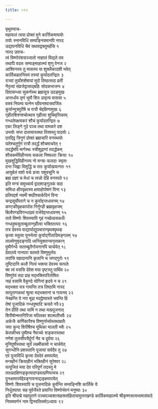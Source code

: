 ```yaml
---
title: ०९२

---
```

पृथुरुवाच-  
महाफलं त्वया प्रोक्तं मुने कार्त्तिकमाघयोः  
तयोः स्नानविधिं सम्यङ्नियमानपि नारद  
उद्यापनविधिं चैवं यथावद्वक्तुमर्हसि १  
नारद उवाच-  
त्वं विष्णोरंशसञ्जातो नाज्ञातं विद्यते तव  
तथापि वदतः सम्यङ्माहात्म्यं शृणु वेनज २  
आश्विनस्य तु मासस्य या शुक्लैकादशी भवेत्  
कार्तिकव्रतनियमं तस्यां कुर्यादतन्द्रितः ३  
रात्र्यां तुर्यांशशेषायां मुदो तिष्ठत्सदा व्रती  
नैरृत्यां संव्रजेद्वासाद्बहिः सोदकभाजनः ४  
दिवासन्ध्या सुकर्णस्थ ब्रह्मसूत्र उदङ्मुखः  
अन्तर्धाय तृणं भूमौ शिरः प्रावृत्य वाससा ५  
वक्त्रं नियम्य यत्नेन ष्ठीवनश्वासवर्जितः  
कुर्यान्मूत्रपुरीषे च रात्रौ चेद्दक्षिणामुखः ६  
गृहीतशिश्नश्चोत्थाय गृहीत्वा शुचिमृत्तिकाम्  
गन्धलेपक्षयकरं शौचं कुर्यादतन्द्रितः ७  
एका लिङ्गे गुदे पञ्च तथा वामकरे दश  
उभयोः सप्त दातव्यास्तथा तिस्रस्तु पादयोः ८  
एतद्द्वि त्रिगुणं प्रोक्तं ब्रह्मचारि वनस्थयोः  
यतेश्चतुर्गुणं रात्रौ तदर्द्धं शौचमाचरेत् ९  
तदर्द्धमपि मार्गस्थः स्त्रीशूद्राणां तदर्द्धकम्  
शौचकर्मविहीनस्य सकला निष्फलाः क्रियाः १०  
मुखशुद्धिविहीनस्य नो मन्त्राः फलदाः स्मृताः  
दन्त जिह्वा विशुद्धिं च ततः कुर्यात्प्रयत्नतः ११  
आयुर्बलं यशो वर्चः प्रजाः पशुवसूनि च  
ब्रह्म प्रज्ञां च मेधां च त्वन्नो देहि वनस्पते १२  
इति मन्त्रं समुच्चार्य द्वादशाङ्गुलकं सदा  
समिधा क्षीरवृक्षास्य क्षयाहोपोषणं विना १३  
प्रतिपद्दर्श नवमी षष्ठीश्चार्कदिनं विना  
चन्द्रसूर्योपरागे च न कुर्याद्दन्तधावनम् १४  
कण्टकीवृक्षकार्पास निर्गुण्डी ब्रह्मवृक्षजम्  
बिल्वैरण्डविगन्धाढ्यं वर्जयेद्दन्तधावनम् १५  
ततो विष्णोः शिवस्यापि गृहं गच्छेत्प्रसन्नधीः  
गन्धपुष्पसुताम्बूलान्गृहीत्वा भक्तितत्परः १६  
तत्र देवस्य पाद्यार्घाद्युपचारान्पृथक्पृथक्  
कृत्वा स्तुत्वा पुनर्नत्वा कुर्याद्गीतादिमङ्गलम् १७  
तालवेणुमृदङ्गादि ध्वनियुक्तान्सनृत्तकान्  
पुष्पैर्गन्धैः सताम्बूलैर्गायनानपि चार्चयेत् १८  
देवालये गानपरा यतस्ते विष्णुमूर्त्तयः  
तपांसि यज्ञदानानि कृतानि च जगद्गुरोः १९  
तुष्टिदानि कलौ नित्यं भक्त्या देवस्य सत्पतेः  
क्व त्वं वससि देवेश मया पृष्टस्तु पार्थिव २०  
विष्णुरेवं तदा प्राह मद्भक्तिपरितोषितः  
नाहं वसामि वैकुण्ठे योगिनां हृदये न च २१  
मद्भक्ता यत्र गायन्ति तत्र तिष्ठामि नारद  
सत्पुराणकथां श्रुत्वा मद्भक्तानां च गायनम् २२  
नेच्छन्ति ये नरा मूढा मद्द्वेष्यास्ते भवन्ति हि  
तेषां पूजादिकं गन्धपुष्पादि क्रयते नरैः२३  
तेन प्रीतिं तथा यामि न तथा मत्प्रपूजनात्  
शिरीषोन्मत्तगिरिजा मल्लिका शाल्मलीभवैः २४  
अर्कजैः कर्णिकारैश्च विष्णुर्नार्च्यस्तथाक्षतैः  
जपा कुन्द शिरीषैश्च यूथिका मालती भवैः २५  
केतकीभव पुष्पैश्च नैवार्च्यः शङ्करस्तथा  
गणेशं तुलसीपत्रैर्दुर्गां नैव च दूर्वया २६  
मुनिपुष्पैस्तथा सूर्यं लक्ष्मीकामो न चार्चयेत्  
सुगन्धीनि प्रशस्तानि पूजायां सर्वदैव तु २७  
एवं पूजाविधिं कृत्वा देवदेवं क्षमापयेत्  
मन्त्रहीनं क्रियाहीनं भक्तिहीनं सुरेश्वर २८  
यत्पूजितं मया देव परिपूर्णं तदस्तु मे  
ततःप्रदक्षिणङ्कृत्वादण्डवत्प्रणिपत्यच २९  
पुनःक्षमापयेद्देवङ्गायनाद्यङ्क्षमापयेत्  
विष्णोः शिवस्यापि च पूजनादिकं कुर्वन्ति सम्यङ्निशि कार्तिके ये  
निर्धूतपापाः सह पूर्वजैस्ते प्रयान्ति विष्णोर्भवनं मनुष्याः ३०  
इति श्रीपाद्मे महापुराणे पञ्चपञ्चाशत्सहस्रसंहितायामुत्तरखण्डे कार्तिकमाहात्म्ये श्रीकृष्णसत्यभामासंवादे नियमवर्णनं नाम द्विनवतितमोऽध्यायः ९२
